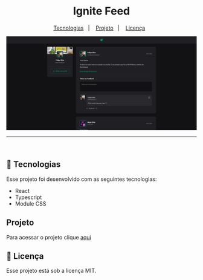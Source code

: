 <h1 align="center"> Ignite Feed </h1>

<p align="center">
  <a href="#-tecnologias">Tecnologias</a>&nbsp;&nbsp;&nbsp;|&nbsp;&nbsp;&nbsp;
  <a href="#-projeto">Projeto</a>&nbsp;&nbsp;&nbsp;|&nbsp;&nbsp;&nbsp;
  <a href="#memo-licença">Licença</a>&nbsp;&nbsp;&nbsp;
 
</p>

<p align="center">
  <img alt="License" src="./ignite-feed.png">
</p>
<hr>

<br>

## 🚀 Tecnologias

Esse projeto foi desenvolvido com as seguintes tecnologias:

- React
- Typescript
- Module CSS

## Projeto

Para acessar o projeto clique [aqui](https://ignite-feed-puce-eight.vercel.app/)

## :memo: Licença

Esse projeto está sob a licença MIT.
